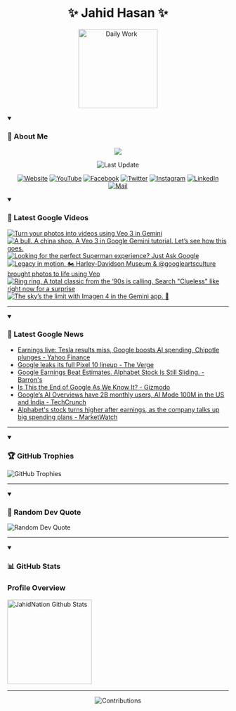 <h1 align="center">✨ Jahid Hasan ✨</h1>
<p align="center">
  <img alt="Daily Work" height="180px" src="https://i.imgur.com/uhZdH9C.gif" />
</p>
<details open>
 <summary><h3>🌟 About Me</h3></summary>
<p align="center">
  <img src="https://readme-typing-svg.demolab.com/?lines=Even+if+I+fail,;I+have+to+finish,;What+I+started.;&font=Fira%20Code&center=true&width=500&height=50&color=00FF7F&vCenter=true&pause=1000&size=24" />
</p>

<p align="center">
  <img alt="Last Update" title="Last Update" src="https://img.shields.io/github/last-commit/jahidnation/jahidnation?logo=github&label=LAST+UPDATE&color=blueviolet&style=flat-square"/>
</p>

<p align="center">
  <a href="https://jahid.eu.org">
    <img alt="Website" title="Website" src="https://img.shields.io/badge/Website-000000?logo=Google-Chrome&logoColor=white&style=for-the-badge"/></a>
  <a href="https://youtube.com/@jahidnation">
    <img alt="YouTube" title="YouTube Channel" src="https://img.shields.io/badge/YouTube-FF0000?logo=YouTube&logoColor=white&style=for-the-badge"/></a>
  <a href="https://facebook.com/jahidnation">
    <img alt="Facebook" title="Facebook Page" src="https://img.shields.io/badge/Facebook-4267B2?logo=Facebook&logoColor=white&style=for-the-badge"/></a>
  <a href="https://twitter.com/jahidnation">
    <img alt="Twitter" title="Twitter Profile" src="https://img.shields.io/badge/X-000000?logo=x&logoColor=white&style=for-the-badge"/></a>
  <a href="https://instagram.com/jahidnation">
    <img alt="Instagram" title="Instagram Profile" src="https://img.shields.io/badge/Instagram-E4405F?logo=Instagram&logoColor=white&style=for-the-badge"/></a>
  <a href="https://linkedin.com/in/jahidnation">
    <img alt="LinkedIn" title="LinkedIn Profile" src="https://img.shields.io/badge/LinkedIn-0A66C2?logo=LinkedIn&logoColor=white&style=for-the-badge"/></a>
  <a href="https://mail.google.com/?hl=en&tf=cm&fs=1&to=mail@jahid.eu.org">
    <img alt="Mail" title="Mail Me" src="https://img.shields.io/badge/Email-D14836?logo=Gmail&logoColor=white&style=for-the-badge"/></a>
</p>

</details>

<details open>
 <summary><h3>🎥 Latest Google Videos</h3></summary>

<!-- BEGIN VID -->
<a href="https://www.youtube.com/watch?v=KqaKDhwTW1Q">
  <picture>
    <source media="(prefers-color-scheme: dark)" srcset="https://ytcards.demolab.com/?id=KqaKDhwTW1Q&title=Turn+your+photos+into+videos+using+Veo+3+in+Gemini&lang=en&timestamp=1753222648&background_color=%230d1117&title_color=%23ffffff&stats_color=%23dedede&max_title_lines=1&width=250&border_radius=5&duration=25">
    <img src="https://ytcards.demolab.com/?id=KqaKDhwTW1Q&title=Turn+your+photos+into+videos+using+Veo+3+in+Gemini&lang=en&timestamp=1753222648&background_color=%23ffffff&title_color=%2324292f&stats_color=%2357606a&max_title_lines=1&width=250&border_radius=5&duration=25" alt="Turn your photos into videos using Veo 3 in Gemini" title="Turn your photos into videos using Veo 3 in Gemini">
  </picture>
</a>
<a href="https://www.youtube.com/shorts/BfR4XCM0xNE">
  <picture>
    <source media="(prefers-color-scheme: dark)" srcset="https://ytcards.demolab.com/?id=BfR4XCM0xNE&title=A+bull.+A+china+shop.+A+Veo+3+in+Google+Gemini+tutorial.+Let%E2%80%99s+see+how+this+goes.&lang=en&timestamp=1753214217&background_color=%230d1117&title_color=%23ffffff&stats_color=%23dedede&max_title_lines=1&width=250&border_radius=5&duration=21">
    <img src="https://ytcards.demolab.com/?id=BfR4XCM0xNE&title=A+bull.+A+china+shop.+A+Veo+3+in+Google+Gemini+tutorial.+Let%E2%80%99s+see+how+this+goes.&lang=en&timestamp=1753214217&background_color=%23ffffff&title_color=%2324292f&stats_color=%2357606a&max_title_lines=1&width=250&border_radius=5&duration=21" alt="A bull. A china shop. A Veo 3 in Google Gemini tutorial. Let’s see how this goes." title="A bull. A china shop. A Veo 3 in Google Gemini tutorial. Let’s see how this goes.">
  </picture>
</a>
<a href="https://www.youtube.com/watch?v=OgG0dHHSH0k">
  <picture>
    <source media="(prefers-color-scheme: dark)" srcset="https://ytcards.demolab.com/?id=OgG0dHHSH0k&title=Looking+for+the+perfect+Superman+experience%3F+Just+Ask+Google&lang=en&timestamp=1753136739&background_color=%230d1117&title_color=%23ffffff&stats_color=%23dedede&max_title_lines=1&width=250&border_radius=5&duration=34">
    <img src="https://ytcards.demolab.com/?id=OgG0dHHSH0k&title=Looking+for+the+perfect+Superman+experience%3F+Just+Ask+Google&lang=en&timestamp=1753136739&background_color=%23ffffff&title_color=%2324292f&stats_color=%2357606a&max_title_lines=1&width=250&border_radius=5&duration=34" alt="Looking for the perfect Superman experience? Just Ask Google" title="Looking for the perfect Superman experience? Just Ask Google">
  </picture>
</a>
<a href="https://www.youtube.com/shorts/G1fSod3g4Ng">
  <picture>
    <source media="(prefers-color-scheme: dark)" srcset="https://ytcards.demolab.com/?id=G1fSod3g4Ng&title=Legacy+in+motion.+%F0%9F%8F%8D%EF%B8%8F+Harley-Davidson+Museum+%26+%40googleartsculture+brought+photos+to+life+using+Veo&lang=en&timestamp=1753116127&background_color=%230d1117&title_color=%23ffffff&stats_color=%23dedede&max_title_lines=1&width=250&border_radius=5&duration=33">
    <img src="https://ytcards.demolab.com/?id=G1fSod3g4Ng&title=Legacy+in+motion.+%F0%9F%8F%8D%EF%B8%8F+Harley-Davidson+Museum+%26+%40googleartsculture+brought+photos+to+life+using+Veo&lang=en&timestamp=1753116127&background_color=%23ffffff&title_color=%2324292f&stats_color=%2357606a&max_title_lines=1&width=250&border_radius=5&duration=33" alt="Legacy in motion. 🏍️ Harley-Davidson Museum & @googleartsculture brought photos to life using Veo" title="Legacy in motion. 🏍️ Harley-Davidson Museum & @googleartsculture brought photos to life using Veo">
  </picture>
</a>
<a href="https://www.youtube.com/shorts/lh4UBbozYm0">
  <picture>
    <source media="(prefers-color-scheme: dark)" srcset="https://ytcards.demolab.com/?id=lh4UBbozYm0&title=Ring+ring.+A+total+classic+from+the+%E2%80%9890s+is+calling.+Search+%22Clueless%22+like+right+now+for+a+surprise&lang=en&timestamp=1752941045&background_color=%230d1117&title_color=%23ffffff&stats_color=%23dedede&max_title_lines=1&width=250&border_radius=5&duration=18">
    <img src="https://ytcards.demolab.com/?id=lh4UBbozYm0&title=Ring+ring.+A+total+classic+from+the+%E2%80%9890s+is+calling.+Search+%22Clueless%22+like+right+now+for+a+surprise&lang=en&timestamp=1752941045&background_color=%23ffffff&title_color=%2324292f&stats_color=%2357606a&max_title_lines=1&width=250&border_radius=5&duration=18" alt="Ring ring. A total classic from the ‘90s is calling. Search &quot;Clueless&quot; like right now for a surprise" title="Ring ring. A total classic from the ‘90s is calling. Search &quot;Clueless&quot; like right now for a surprise">
  </picture>
</a>
<a href="https://www.youtube.com/shorts/0IMUdi7ENpE">
  <picture>
    <source media="(prefers-color-scheme: dark)" srcset="https://ytcards.demolab.com/?id=0IMUdi7ENpE&title=The+sky%E2%80%99s+the+limit+with+Imagen+4+in+the+Gemini+app.+%F0%9F%8E%88&lang=en&timestamp=1752864351&background_color=%230d1117&title_color=%23ffffff&stats_color=%23dedede&max_title_lines=1&width=250&border_radius=5&duration=19">
    <img src="https://ytcards.demolab.com/?id=0IMUdi7ENpE&title=The+sky%E2%80%99s+the+limit+with+Imagen+4+in+the+Gemini+app.+%F0%9F%8E%88&lang=en&timestamp=1752864351&background_color=%23ffffff&title_color=%2324292f&stats_color=%2357606a&max_title_lines=1&width=250&border_radius=5&duration=19" alt="The sky’s the limit with Imagen 4 in the Gemini app. 🎈" title="The sky’s the limit with Imagen 4 in the Gemini app. 🎈">
  </picture>
</a>
<!-- END VID -->

---

</details>

<details open>
 <summary><h3>📝 Latest Google News</h3></summary>

<!-- BLOG-POST-LIST:START -->
- [Earnings live: Tesla results miss, Google boosts AI spending, Chipotle plunges - Yahoo Finance](https://news.google.com/rss/articles/CBMixAFBVV95cUxOcldpWVd6TE1ibWRHazFLd0xuVTVsNWQxdVJUYnRpQ09nOVhzVmNwLVZWWlZUYzJEcVNqdXZreWdQaHVMR1VMeWZYR1A3eEpmcDNpV1VxZ0ZUQ1VxZGtoVk5ycmJVa0lVZ1NHc3JFMGNfS0JmQjZnSlc4bTlrYWx2Z3lRXzZJNTJvS2h6ODBKbjU5MXNFXzR6VndFb2xSdDFsd1VvR0dLejBXOWVjRVN2TlNEd2tjUDRvUUlkNVpvQkRPMXVG?oc=5)
- [Google leaks its full Pixel 10 lineup - The Verge](https://news.google.com/rss/articles/CBMiiwFBVV95cUxOdDQ4QVBBTE9BMExEdmxoUU1YeGx0enZsVzhTMlhGa005eWVVdVYtWDN2cm1fSHd6ZUlQcmpab1VKNFlCbWE1LUh5d0RVU3laWFphMldqaGhzRU1JemlmeEdmRkpqMWpQcS10Q1Zjc3g2b3M2ak5HaURmdVZlMWdZWmI2M2xYUlBKVmdN?oc=5)
- [Google Earnings Beat Estimates. Alphabet Stock Is Still Sliding. - Barron&#39;s](https://news.google.com/rss/articles/CBMihAFBVV95cUxNNWNSc0pPc016TVdwTDQ2cFhaSjhIZHNQeDVhQXQyT0poYVhWSW5HWVRvQVhuUEhUTDJuanh1OWh1anMwRkZZaDkyaVNqMEpRbzljS0pIRHNZZjZhbTNsU0tzNVhHcHNGUkZsYXpFZDlGNGNodHNCRUlMUTk1TUI5ZU1yaHQ?oc=5)
- [Is This the End of Google As We Know It? - Gizmodo](https://news.google.com/rss/articles/CBMiekFVX3lxTE5GblM5Uk5XN2U3UkhLM1RYVm1LTEkteGhOQ1NINDVXdVAzSF9POHd2Z1RQU1p4aEJNRDMxeC1PUlFTUGc4SW9kRUNsYW9mQy0xU3labjBXZmNZbEh6MklraUR5Y1Uzd0VnYkxVaE0wdjhwMXh1dVY2TW93?oc=5)
- [Google’s AI Overviews have 2B monthly users, AI Mode 100M in the US and India - TechCrunch](https://news.google.com/rss/articles/CBMirwFBVV95cUxNZVZDVW5yTnFfbjBLU3M5VVJmYURzOEw1bkwxdXpZYzdGU0V4dTRSaXpPZ1RuaVE0cHVkV3AwVHBweXJ4aElVX3ROZmVoYzA2emNRZFJLTUQ5Y3ZIdVpjZ3VOcG43RlMwR3lPN0Zjb1JILUdBSHdoSnpSTVZzNzF2YVBLa2FVYmNvY2lIaTRadHZlMnB5MUZwWHFHQzUxbVZ3VExpcDNsYnRTZW1Bem9z?oc=5)
- [Alphabet&#39;s stock turns higher after earnings, as the company talks up big spending plans - MarketWatch](https://news.google.com/rss/articles/CBMimgFBVV95cUxOWFM3Tlg1UlBVZEZTY05lV3NmdFhRUlVkV3lrcGVtelJ2MEltcFBYR0RyN3JBalIxd0s2Smk3eVZQcmhkX2x5TDloRTVScEZWQzhySmZhY2xXb1NjMGgzVHJwZnpXRkhfU2Fwbkl4WnRHNGFMcGJJSG52UEZJMDUxOE1GWnM3UERCVHhPR09SX3VNOW1tWDE0SmN3?oc=5)
<!-- BLOG-POST-LIST:END -->

---

</details>

<details open>
 <summary><h3>🏆 GitHub Trophies</h3></summary>

<img alt="GitHub Trophies" title="GitHub Trophies" src="https://github-profile-trophy.vercel.app/?username=jahidnation&column=8&theme=gruvbox&no-frame=true"/>

---

</details>

<details open>
 <summary><h3>💬 Random Dev Quote</h3></summary>

<img alt="Random Dev Quote" title="Random Dev Quote" src="https://quotes-github-readme.vercel.app/api?type=horizontal&theme=radical"/>

---

</details>

<details open> 
  <summary><h3>📊 GitHub Stats</h3></summary>

  <h3>Profile Overview</h3>
  <p>
  <img alt="JahidNation Github Stats" src="https://denvercoder1-github-readme-stats.vercel.app/api/?username=jahidnation&show_icons=true&include_all_commits=true&count_private=true&theme=react&hide_border=true&bg_color=1F222E&title_color=F85D7F&icon_color=F8D866" height="192px"/>
  </p>

---

<p align="center">
<img alt="Contributions" title="Contributions" src="https://github.com/jahidnation/jahidnation/blob/contributions/snake.svg"/>
</p>
